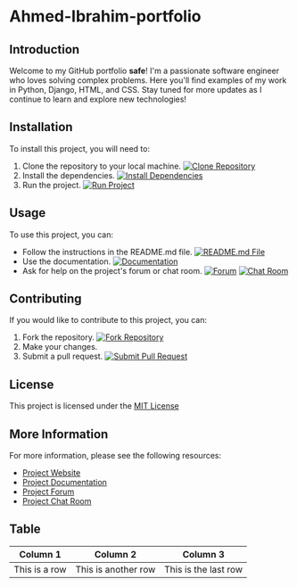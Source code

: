 # Ahmed-Ibrahim-portfolio

## Introduction

Welcome to my GitHub portfolio **safe**! I'm a passionate software engineer who loves solving complex problems. Here you'll find examples of my work in Python, Django, HTML, and CSS. Stay tuned for more updates as I continue to learn and explore new technologies!

## Installation

To install this project, you will need to:

1. Clone the repository to your local machine. [![Clone Repository](https://img.shields.io/badge/Clone-Repository-blue.svg?style=flat-square)](https://github.com/your-username/your-project/)
2. Install the dependencies. [![Install Dependencies](https://img.shields.io/badge/Install%20Dependencies-orange.svg?style=flat-square)](https://github.com/your-username/your-project/blob/master/README.md#dependencies)
3. Run the project. [![Run Project](https://img.shields.io/badge/Run%20Project-green.svg?style=flat-square)](https://github.com/your-username/your-project/blob/master/README.md#running-the-project)

## Usage

To use this project, you can:

* Follow the instructions in the README.md file. [![README.md File](https://img.shields.io/badge/README.md%20File-black.svg?style=flat-square)](https://github.com/your-username/your-project/blob/master/README.md)
* Use the documentation. [![Documentation](https://img.shields.io/badge/Documentation-purple.svg?style=flat-square)](https://github.com/your-username/your-project/blob/master/docs/README.md)
* Ask for help on the project's forum or chat room. [![Forum](https://img.shields.io/badge/Forum-blue.svg?style=flat-square)](https://forum.example.com/)
[![Chat Room](https://img.shields.io/badge/Chat%20Room-green.svg?style=flat-square)](https://chat.example.com/)

## Contributing

If you would like to contribute to this project, you can:

1. Fork the repository. [![Fork Repository](https://img.shields.io/badge/Fork%20Repository-orange.svg?style=flat-square)](https://github.com/your-username/your-project/fork)
2. Make your changes.
3. Submit a pull request. [![Submit Pull Request](https://img.shields.io/badge/Submit%20Pull%20Request-green.svg?style=flat-square)](https://github.com/your-username/your-project/pulls)

## License

This project is licensed under the [MIT License](https://github.com/your-username/your-project/blob/master/LICENSE)

## More Information

For more information, please see the following resources:

* [Project Website](https://www.example.com/)
* [Project Documentation](https://docs.example.com/)
* [Project Forum](https://forum.example.com/)
* [Project Chat Room](https://chat.example.com/)

## Table

| Column 1 | Column 2 | Column 3 |
|---|---|---|
| This is a row | This is another row | This is the last row |
